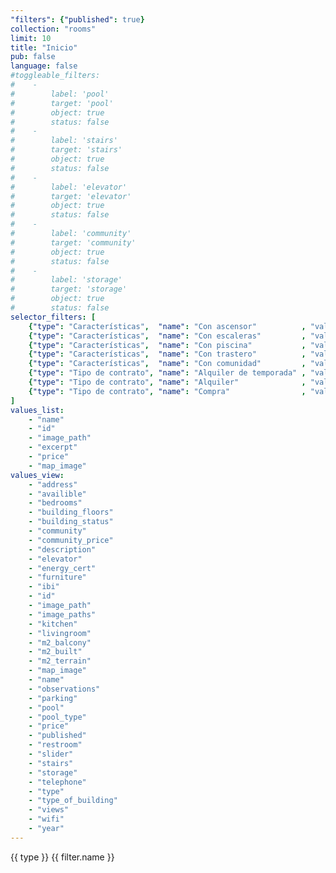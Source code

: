 ```yaml
---
"filters": {"published": true}
collection: "rooms"
limit: 10
title: "Inicio"
pub: false
language: false
#toggleable_filters:
#    -
#        label: 'pool'
#        target: 'pool'
#        object: true
#        status: false
#    -
#        label: 'stairs'
#        target: 'stairs'
#        object: true
#        status: false
#    -
#        label: 'elevator'
#        target: 'elevator'
#        object: true
#        status: false
#    -
#        label: 'community'
#        target: 'community'
#        object: true
#        status: false
#    -
#        label: 'storage'
#        target: 'storage'
#        object: true
#        status: false
selector_filters: [
    {"type": "Características",  "name": "Con ascensor"          , "value":{"elevator":  true            } },
    {"type": "Características",  "name": "Con escaleras"         , "value":{"stairs":    true            } },
    {"type": "Características",  "name": "Con piscina"           , "value":{"pool":      true            } },
    {"type": "Características",  "name": "Con trastero"          , "value":{"storage":   true            } },
    {"type": "Características",  "name": "Con comunidad"         , "value":{"community": true            } },
    {"type": "Tipo de contrato", "name": "Alquiler de temporada" , "value":{"type":      "seasonal_rent" } },
    {"type": "Tipo de contrato", "name": "Alquiler"              , "value":{"type":      "rent"          } },
    {"type": "Tipo de contrato", "name": "Compra"                , "value":{"type":      "sell"          } }
]
values_list: 
    - "name"
    - "id"
    - "image_path"
    - "excerpt"
    - "price"
    - "map_image"
values_view: 
    - "address"
    - "availible"
    - "bedrooms"
    - "building_floors"
    - "building_status"
    - "community"
    - "community_price"
    - "description"
    - "elevator"
    - "energy_cert"
    - "furniture"
    - "ibi"
    - "id"
    - "image_path"
    - "image_paths"
    - "kitchen"
    - "livingroom"
    - "m2_balcony"
    - "m2_built"
    - "m2_terrain"
    - "map_image"
    - "name"
    - "observations"
    - "parking"
    - "pool"
    - "pool_type"
    - "price"
    - "published"
    - "restroom"
    - "slider"
    - "stairs"
    - "storage"
    - "telephone"
    - "type"
    - "type_of_building"
    - "views"
    - "wifi"
    - "year"
---
```


<div flex="100" layout="column" layout-align="center strech">
    <div layout="row">
        <app-slideshow flex></app-slideshow>
    </div>
    <div layout="row" layout-padding flex="100">
        <app-paginator-browser flex="100">
            <div flex="100" layout="row" layout-wrap layout-align="center">
                <md-menu ng-repeat="(type, filters) in node.selector_filters | groupBy: 'type'">
                    <md-button ng-click="$mdMenu.open($event)">{{ type }}</md-button>
                    <md-menu-content width="4">
                        <md-menu-item ng-repeat="filter in filters">
                            <md-button ng-class="{'md-primary': filter.active}" ng-click="toggle_filter('$and', filter.value); filter.active = !filter.active" ng-init="filter.active = filter.active === undefined ? false : filter.active">{{ filter.name }}</md-button>
                        </md-menu-item>
                    </md-menu-content>
                </md-menu>
            </div>
            <div flex-gt-xs="50" ng-repeat="card in elements()">
                <app-card-standard item="card" prefix="'#!/' + lang()"></app-card-standard>
            </div>
        </app-paginator-browser>
    </div>
</div>
